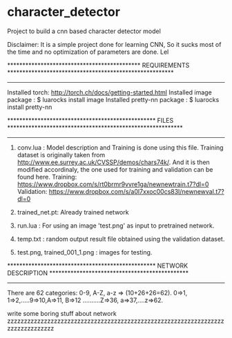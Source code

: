 # character_detector
Project to build a cnn based character detector model

Disclaimer: It is a simple project done for learning CNN, So it sucks most of the time and no optimization of parameters are done. Lel

******************************************** REQUIREMENTS *******************************************************
*****************************************************************************************************************

Installed torch: http://torch.ch/docs/getting-started.html
Installed image package : $ luarocks install image
Installed pretty-nn package : $ luarocks install pretty-nn


************************************************* FILES **********************************************************
******************************************************************************************************************

1. conv.lua : Model description and Training is done using this file. Training dataset is originally taken from http://www.ee.surrey.ac.uk/CVSSP/demos/chars74k/. And it is then modified accordinaly, the one used for training and validation can be found here. 
Training: https://www.dropbox.com/s/rt0brmr9vvre1ga/newnewtrain.t7?dl=0
Validation: https://www.dropbox.com/s/a0l7xxoc00cs83l/newnewval.t7?dl=0

2. trained_net.pt: Already trained network

3. run.lua : For using an image 'test.png' as input to pretrained network.

4. temp.txt : random output result file obtained using the validation dataset.

5. test.png, trained_001_1.png : images for testing.


************************************************* NETWORK DESCRIPTION **********************************************
********************************************************************************************************************

There are 62 categories: 0-9, A-Z, a-z => (10+26+26=62). 0=>1, 1=>2,.....9=>10,A=>11, B=>12 ..........Z=>36, a=>37,....z=>62.

write some boring stuff about network zzzzzzzzzzzzzzzzzzzzzzzzzzzzzzzzzzzzzzzzzzzzzzzzzzzzzzzzzzzzzzzzzzzzzzzzzzzzzzz
